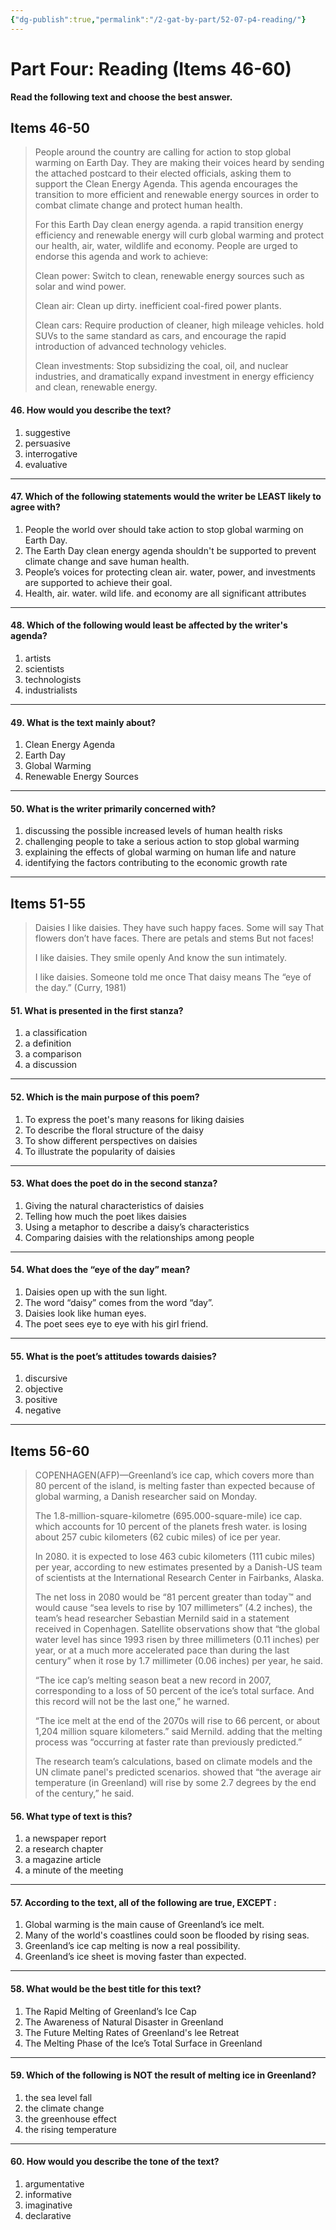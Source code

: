 ```yaml
---
{"dg-publish":true,"permalink":"/2-gat-by-part/52-07-p4-reading/"}
---
```


# Part Four: Reading (Items 46-60)
**Read the following text and choose the best answer.**

## Items 46-50
> People around the country are calling for action to stop global warming on Earth Day. They are making their voices heard by sending the attached postcard to their elected officials, asking them to support the Clean Energy Agenda. This agenda encourages the transition to more efficient and renewable energy sources in order to combat climate change and protect human health. 
> 
> For this Earth Day clean energy agenda. a rapid transition energy efficiency and renewable energy will curb global warming and protect our health, air, water, wildlife and economy. People are urged to endorse this agenda and work to achieve:
>
> Clean power: Switch to clean, renewable energy sources such as solar and wind power.
>
> Clean air: Clean up dirty. inefficient coal-fired power plants.
>
> Clean cars: Require production of cleaner, high mileage vehicles. hold SUVs to the same standard as cars, and encourage the rapid introduction of advanced technology vehicles.
>
> Clean investments: Stop subsidizing the coal, oil, and nuclear industries, and dramatically expand investment in energy efficiency and clean, renewable energy.

#### 46. How would you describe the text?
1. suggestive
2. persuasive
3. interrogative
4. evaluative

---
#### 47. Which of the following statements would the writer be LEAST likely to agree with?
1. People the world over should take action to stop global warming on Earth Day.
2. The Earth Day clean energy agenda shouldn't be supported to prevent climate change and save human health.
3. People’s voices for protecting clean air. water, power, and investments are supported to achieve their goal.
4. Health, air. water. wild life. and economy are all significant attributes

---
#### 48. Which of the following would least be affected by the writer's agenda?
1. artists
2. scientists
3. technologists
4. industrialists

---
#### 49. What is the text mainly about?
1. Clean Energy Agenda
2. Earth Day
3. Global Warming
4. Renewable Energy Sources

---
#### 50. What is the writer primarily concerned with?
1. discussing the possible increased levels of human health risks
2. challenging people to take a serious action to stop global warming
3. explaining the effects of global warming on human life and nature
4. identifying the factors contributing to the economic growth rate

---
## Items 51-55
> Daisies
> I like daisies.
> They have such happy faces.
> Some will say
> That flowers don’t have faces.
> There are petals and stems
> But not faces!
> 
> I like daisies.
> They smile openly
> And know the sun intimately.
>
> I like daisies.
> Someone told me once
> That daisy means
> The “eye of the day.”
> 	(Curry, 1981)

#### 51. What is presented in the first stanza?
1. a classification
2. a definition
3. a comparison
4. a discussion

---
#### 52. Which is the main purpose of this poem?
1. To express the poet's many reasons for liking daisies
2. To describe the floral structure of the daisy
3. To show different perspectives on daisies
4. To illustrate the popularity of daisies

---
#### 53. What does the poet do in the second stanza?
1. Giving the natural characteristics of daisies
2. Telling how much the poet likes daisies
3. Using a metaphor to describe a daisy’s characteristics
4. Comparing daisies with the relationships among people

---
#### 54. What does the “eye of the day” mean?
1. Daisies open up with the sun light.
2. The word “daisy” comes from the word “day”.
3. Daisies look like human eyes.
4. The poet sees eye to eye with his girl friend.

---
#### 55. What is the poet’s attitudes towards daisies?
1. discursive
2. objective
3. positive
4. negative

---
## Items 56-60
> COPENHAGEN(AFP)—Greenland’s ice cap, which covers more than 80 percent of the island, is melting faster than expected because of global warming, a Danish researcher said on Monday.
> 
> The 1.8-million-square-kilometre (695.000-square-mile) ice cap. which accounts for 10 percent of the planets fresh water. is losing about 257 cubic kilometers (62 cubic miles) of ice per year.
> 
> In 2080. it is expected to lose 463 cubic kilometers (111 cubic miles) per year, according to new estimates presented by a Danish-US team of scientists at the International Research Center in Fairbanks, Alaska.
> 
> The net loss in 2080 would be “81 percent greater than today™ and would cause “sea levels to rise by 107 millimeters” (4.2 inches), the team’s head researcher Sebastian Mernild said in a statement received in Copenhagen.
> Satellite observations show that “the global water level has since 1993 risen by three millimeters (0.11 inches) per year, or at a much more accelerated pace than during the last century” when it rose by 1.7 millimeter (0.06 inches) per year, he said.
>
> “The ice cap’s melting season beat a new record in 2007, corresponding to a loss of 50 percent of the ice’s total surface. And this record will not be the last one,” he warned.
>
> “The ice melt at the end of the 2070s will rise to 66 percent, or about 1,204 million square kilometers.” said Mernild. adding that the melting process was “occurring at faster rate than previously predicted.”
>
> The research team’s calculations, based on climate models and the UN climate panel's predicted scenarios. showed that “the average air temperature (in Greenland) will rise by some 2.7 degrees by the end of the century,” he said.

#### 56. What type of text is this?
1. a newspaper report
2. a research chapter
3. a magazine article
4. a minute of the meeting

---
#### 57. According to the text, all of the following are true, EXCEPT :
1. Global warming is the main cause of Greenland’s ice melt.
2. Many of the world's coastlines could soon be flooded by rising seas.
3. Greenland’s ice cap melting is now a real possibility.
4. Greenland’s ice sheet is moving faster than expected.

---
#### 58. What would be the best title for this text?
1. The Rapid Melting of Greenland’s Ice Cap
2. The Awareness of Natural Disaster in Greenland
3. The Future Melting Rates of Greenland's lee Retreat
4. The Melting Phase of the Ice’s Total Surface in Greenland

---
#### 59. Which of the following is NOT the result of melting ice in Greenland?
1. the sea level fall
2. the climate change
3. the greenhouse effect
4. the rising temperature

---
#### 60. How would you describe the tone of the text?
1. argumentative
2. informative
3. imaginative
4. declarative

